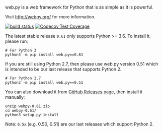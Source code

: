web.py is a web framework for Python that is as simple as it is powerful.

Visit http://webpy.org/ for more information.

[![build status](https://secure.travis-ci.org/webpy/webpy.png?branch=master)](https://travis-ci.org/webpy/webpy)
[![Codecov Test Coverage](https://codecov.io/gh/webpy/webpy/branch/master/graphs/badge.svg?style=flat)](https://codecov.io/gh/webpy/webpy)

The latest stable release `0.61` only supports Python >= 3.6.
To install it, please run:
```
# For Python 3
python3 -m pip install web.py==0.61
```

If you are still using Python 2.7, then please use web.py version 0.51
which is intended to be our last release that supports Python 2. 
```
# For Python 2.7
python2 -m pip install web.py==0.51
```

You can also download it from [GitHub Releases](https://github.com/webpy/webpy/releases)
page, then install it manually:
```
unzip webpy-0.61.zip
cd webpy-0.61/
python3 setup.py install
```

Note: `0.5x` (e.g. 0.50, 0.51) are our last releases which support Python 2.

